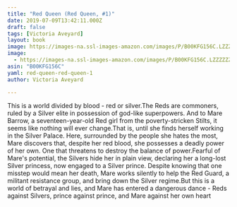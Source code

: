 ```yaml
---
title: "Red Queen (Red Queen, #1)"
date: 2019-07-09T13:42:11.000Z
draft: false
tags: [Victoria Aveyard]
layout: book
image: https://images-na.ssl-images-amazon.com/images/P/B00KFG156C.LZZZZZZZ.jpg
image: 
  - https://images-na.ssl-images-amazon.com/images/P/B00KFG156C.LZZZZZZZ.jpg
asin: "B00KFG156C"
yaml: red-queen-red-queen-1
author: Victoria Aveyard

---
```


This is a world divided by blood - red or silver.The Reds are commoners, ruled by a Silver elite in possession of god-like superpowers. And to Mare Barrow, a seventeen-year-old Red girl from the poverty-stricken Stilts, it seems like nothing will ever change.That is, until she finds herself working in the Silver Palace. Here, surrounded by the people she hates the most, Mare discovers that, despite her red blood, she possesses a deadly power of her own. One that threatens to destroy the balance of power.Fearful of Mare's potential, the Silvers hide her in plain view, declaring her a long-lost Silver princess, now engaged to a Silver prince. Despite knowing that one misstep would mean her death, Mare works silently to help the Red Guard, a militant resistance group, and bring down the Silver regime.But this is a world of betrayal and lies, and Mare has entered a dangerous dance - Reds against Silvers, prince against prince, and Mare against her own heart